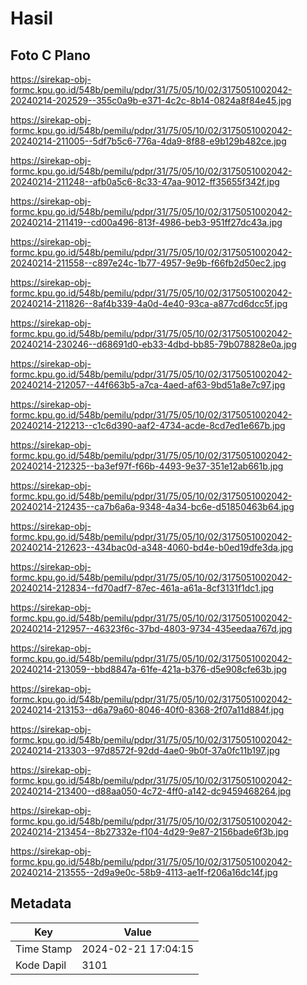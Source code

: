 # Hasil

## Foto C Plano

https://sirekap-obj-formc.kpu.go.id/548b/pemilu/pdpr/31/75/05/10/02/3175051002042-20240214-202529--355c0a9b-e371-4c2c-8b14-0824a8f84e45.jpg

https://sirekap-obj-formc.kpu.go.id/548b/pemilu/pdpr/31/75/05/10/02/3175051002042-20240214-211005--5df7b5c6-776a-4da9-8f88-e9b129b482ce.jpg

https://sirekap-obj-formc.kpu.go.id/548b/pemilu/pdpr/31/75/05/10/02/3175051002042-20240214-211248--afb0a5c6-8c33-47aa-9012-ff35655f342f.jpg

https://sirekap-obj-formc.kpu.go.id/548b/pemilu/pdpr/31/75/05/10/02/3175051002042-20240214-211419--cd00a496-813f-4986-beb3-951ff27dc43a.jpg

https://sirekap-obj-formc.kpu.go.id/548b/pemilu/pdpr/31/75/05/10/02/3175051002042-20240214-211558--c897e24c-1b77-4957-9e9b-f66fb2d50ec2.jpg

https://sirekap-obj-formc.kpu.go.id/548b/pemilu/pdpr/31/75/05/10/02/3175051002042-20240214-211826--8af4b339-4a0d-4e40-93ca-a877cd6dcc5f.jpg

https://sirekap-obj-formc.kpu.go.id/548b/pemilu/pdpr/31/75/05/10/02/3175051002042-20240214-230246--d68691d0-eb33-4dbd-bb85-79b078828e0a.jpg

https://sirekap-obj-formc.kpu.go.id/548b/pemilu/pdpr/31/75/05/10/02/3175051002042-20240214-212057--44f663b5-a7ca-4aed-af63-9bd51a8e7c97.jpg

https://sirekap-obj-formc.kpu.go.id/548b/pemilu/pdpr/31/75/05/10/02/3175051002042-20240214-212213--c1c6d390-aaf2-4734-acde-8cd7ed1e667b.jpg

https://sirekap-obj-formc.kpu.go.id/548b/pemilu/pdpr/31/75/05/10/02/3175051002042-20240214-212325--ba3ef97f-f66b-4493-9e37-351e12ab661b.jpg

https://sirekap-obj-formc.kpu.go.id/548b/pemilu/pdpr/31/75/05/10/02/3175051002042-20240214-212435--ca7b6a6a-9348-4a34-bc6e-d51850463b64.jpg

https://sirekap-obj-formc.kpu.go.id/548b/pemilu/pdpr/31/75/05/10/02/3175051002042-20240214-212623--434bac0d-a348-4060-bd4e-b0ed19dfe3da.jpg

https://sirekap-obj-formc.kpu.go.id/548b/pemilu/pdpr/31/75/05/10/02/3175051002042-20240214-212834--fd70adf7-87ec-461a-a61a-8cf3131f1dc1.jpg

https://sirekap-obj-formc.kpu.go.id/548b/pemilu/pdpr/31/75/05/10/02/3175051002042-20240214-212957--46323f6c-37bd-4803-9734-435eedaa767d.jpg

https://sirekap-obj-formc.kpu.go.id/548b/pemilu/pdpr/31/75/05/10/02/3175051002042-20240214-213059--bbd8847a-61fe-421a-b376-d5e908cfe63b.jpg

https://sirekap-obj-formc.kpu.go.id/548b/pemilu/pdpr/31/75/05/10/02/3175051002042-20240214-213153--d6a79a60-8046-40f0-8368-2f07a11d884f.jpg

https://sirekap-obj-formc.kpu.go.id/548b/pemilu/pdpr/31/75/05/10/02/3175051002042-20240214-213303--97d8572f-92dd-4ae0-9b0f-37a0fc11b197.jpg

https://sirekap-obj-formc.kpu.go.id/548b/pemilu/pdpr/31/75/05/10/02/3175051002042-20240214-213400--d88aa050-4c72-4ff0-a142-dc9459468264.jpg

https://sirekap-obj-formc.kpu.go.id/548b/pemilu/pdpr/31/75/05/10/02/3175051002042-20240214-213454--8b27332e-f104-4d29-9e87-2156bade6f3b.jpg

https://sirekap-obj-formc.kpu.go.id/548b/pemilu/pdpr/31/75/05/10/02/3175051002042-20240214-213555--2d9a9e0c-58b9-4113-ae1f-f206a16dc14f.jpg


## Metadata

| Key        | Value               |
| ---------- | ------------------- |
| Time Stamp | 2024-02-21 17:04:15 |
| Kode Dapil | 3101                |



